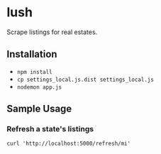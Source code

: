 # lush

Scrape listings for real estates.


## Installation

* `npm install`
* `cp settings_local.js.dist settings_local.js`
* `nodemon app.js`


## Sample Usage

### Refresh a state's listings

    curl 'http://localhost:5000/refresh/mi'
